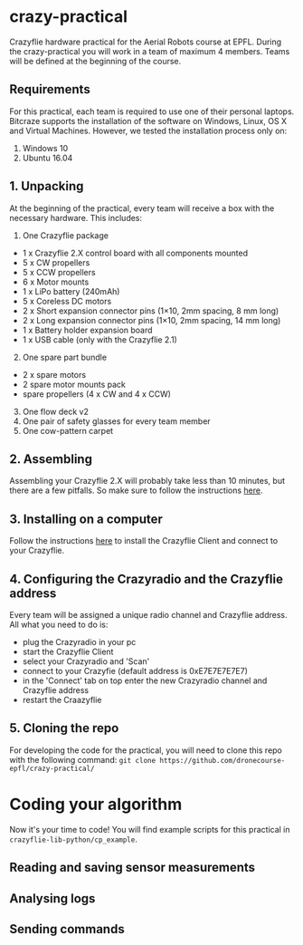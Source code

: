# crazy-practical
Crazyflie hardware practical for the Aerial Robots course at EPFL. During the crazy-practical you will work in a team of maximum 4 members. Teams will be defined at the beginning of the course.

## Requirements
For this practical, each team is required to use one of their personal laptops. Bitcraze supports the installation of the software on Windows, Linux, OS X and Virtual Machines. However, we tested the installation process only on:
1. Windows 10
2. Ubuntu 16.04

## 1. Unpacking
At the beginning of the practical, every team will receive a box with the necessary hardware. This includes:
1. One Crazyflie package
  * 1 x Crazyflie 2.X control board with all components mounted
  * 5 x CW propellers
  * 5 x CCW propellers
  * 6 x Motor mounts
  * 1 x LiPo battery (240mAh)
  * 5 x Coreless DC motors
  * 2 x Short expansion connector pins (1×10, 2mm spacing, 8 mm long)
  * 2 x Long expansion connector pins (1×10, 2mm spacing, 14 mm long)
  * 1 x Battery holder expansion board
  * 1 x USB cable (only with the Crazyflie 2.1)
2. One spare part bundle
  * 2 x spare motors
  * 2 spare motor mounts pack
  * spare propellers (4 x CW and 4 x CCW)
3. One flow deck v2
4. One pair of safety glasses for every team member
5. One cow-pattern carpet

## 2. Assembling
Assembling your Crazyflie 2.X will probably take less than 10 minutes, but there are a few pitfalls. So make sure to follow the instructions [here](https://www.bitcraze.io/getting-started-with-the-crazyflie-2-0/#assembling).

## 3. Installing on a computer
Follow the instructions [here](https://www.bitcraze.io/getting-started-with-the-crazyflie-2-0/#inst-comp) to install the Crazyflie Client and connect to your Crazyflie.

## 4. Configuring the Crazyradio and the Crazyflie address
Every team will be assigned a unique radio channel and Crazyflie address. All what you need to do is:
* plug the Crazyradio in your pc
* start the Crazyflie Client
* select your Crazyradio and 'Scan'
* connect to your Crazyfie (default address is 0xE7E7E7E7E7)
* in the 'Connect' tab on top enter the new Crazyradio channel and Crazyflie address
* restart the Craazyflie

## 5. Cloning the repo
For developing the code for the practical, you will need to clone this repo with the following command:
```git clone https://github.com/dronecourse-epfl/crazy-practical/```

# Coding your algorithm
Now it's your time to code!
You will find example scripts for this practical in `crazyflie-lib-python/cp_example`.

## Reading and saving sensor measurements
## Analysing logs
## Sending commands
